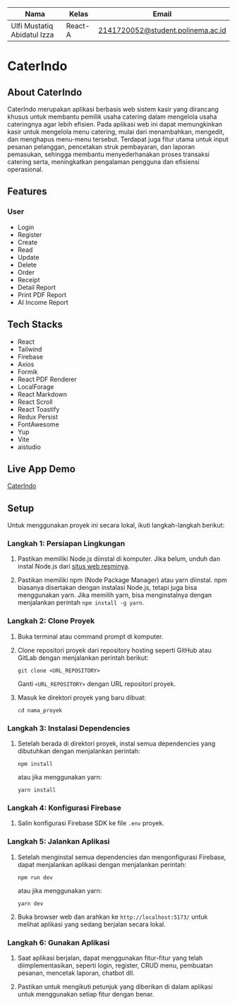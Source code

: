| Nama                                |  Kelas  | Email                             |
| ----------------------------------- | ------- | --------------------------------- |
| Ulfi Mustatiq Abidatul Izza         | React-A | 2141720052@student.polinema.ac.id |


# CaterIndo

## About CaterIndo
CaterIndo merupakan aplikasi berbasis web sistem kasir yang dirancang khusus untuk membantu pemilik usaha catering dalam mengelola usaha cateringnya agar lebih efisien. Pada aplikasi web ini dapat memungkinkan kasir untuk mengelola menu catering, mulai dari menambahkan, mengedit, dan menghapus menu-menu tersebut. Terdapat juga fitur utama untuk input pesanan pelanggan, pencetakan struk pembayaran, dan laporan pemasukan, sehingga membantu menyederhanakan proses transaksi catering serta, meningkatkan pengalaman pengguna dan efisiensi operasional.


## Features

### User
- Login
- Register
- Create
- Read
- Update
- Delete
- Order
- Receipt
- Detail Report
- Print PDF Report
- AI Income Report

## Tech Stacks
- React
- Tailwind
- Firebase
- Axios
- Formik
- React PDF Renderer
- LocalForage
- React Markdown
- React Scroll
- React Toastify
- Redux Persist
- FontAwesome
- Yup
- Vite
- aistudio

## Live App Demo
[CaterIndo](https://mini-project-catering-git-main-ulfiizza27s-projects.vercel.app/)

## Setup 

Untuk menggunakan proyek ini secara lokal, ikuti langkah-langkah berikut:

### Langkah 1: Persiapan Lingkungan

1. Pastikan memiliki Node.js diinstal di komputer. Jika belum, unduh dan instal Node.js dari [situs web resminya](https://nodejs.org/).

2. Pastikan memiliki npm (Node Package Manager) atau yarn diinstal. npm biasanya disertakan dengan instalasi Node.js, tetapi juga bisa menggunakan yarn. Jika memilih yarn, bisa menginstalnya dengan menjalankan perintah `npm install -g yarn`.

### Langkah 2: Clone Proyek

1. Buka terminal atau command prompt di komputer.

2. Clone repositori proyek dari repository hosting seperti GitHub atau GitLab dengan menjalankan perintah berikut:
   ```
   git clone <URL_REPOSITORY>
   ```
   Ganti `<URL_REPOSITORY>` dengan URL repositori proyek.

3. Masuk ke direktori proyek yang baru dibuat:
   ```
   cd nama_proyek
   ```

### Langkah 3: Instalasi Dependencies

1. Setelah berada di direktori proyek, instal semua dependencies yang dibutuhkan dengan menjalankan perintah:
   ```
   npm install
   ```
   atau jika menggunakan yarn:
   ```
   yarn install
   ```

### Langkah 4: Konfigurasi Firebase

1. Salin konfigurasi Firebase SDK ke file `.env` proyek.

### Langkah 5: Jalankan Aplikasi

1. Setelah menginstal semua dependencies dan mengonfigurasi Firebase, dapat menjalankan aplikasi dengan menjalankan perintah:
   ```
   npm run dev
   ```
   atau jika menggunakan yarn:
   ```
   yarn dev
   ```

2. Buka browser web dan arahkan ke `http://localhost:5173/` untuk melihat aplikasi yang sedang berjalan secara lokal.

### Langkah 6: Gunakan Aplikasi

1. Saat aplikasi berjalan, dapat menggunakan fitur-fitur yang telah diimplementasikan, seperti login, register, CRUD menu, pembuatan pesanan, mencetak laporan, chatbot dll.

2. Pastikan untuk mengikuti petunjuk yang diberikan di dalam aplikasi untuk menggunakan setiap fitur dengan benar.